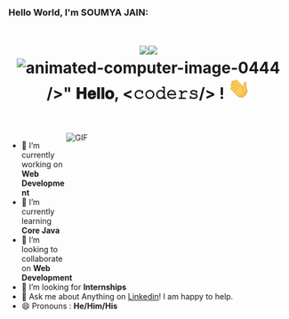 ### Hello World, I'm SOUMYA JAIN:

<h1 align="center">
  <a target="_blank">
    <img src="<a href="animated-computer-image-0444"><img src="<a href="https://www.animatedimages.org/cat-computer-56.htm"><img src="https://www.animatedimages.org/data/media/56/animated-computer-image-0444.gif" border="0" alt="animated-computer-image-0444" /></a> /></a>" 
  </a>
  𝐇𝐞𝐥𝐥𝐨, &lt;𝚌𝚘𝚍𝚎𝚛𝚜/&gt; !
  <a target="_blank">
    <img src="https://github.com/Angryl/GitHub-tutorials/blob/main/gif/Hi.gif" width="40px" />
  </a>
</h1>

<br/>
<br/>
<a target="_blank">
  <img align="right" height="250" width="400" alt="GIF" src="https://www.animatedimages.org/data/media/56/animated-computer-image-0019.gif">
</a>

- 🔭 I’m currently working on **Web Development**
- 🌱 I’m currently learning **Core Java**
- 👯 I’m looking to collaborate on **Web Development**
- 🤔 I’m looking for  **Internships**
- 💬 Ask me about Anything on [Linkedin](https://www.linkedin.com/in/soumya-jain-774179154/)! I am happy to help.
- 😄 Pronouns : **He/Him/His**

